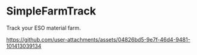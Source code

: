 # SimpleFarmTrack
Track your ESO material farm.

https://github.com/user-attachments/assets/04826bd5-9e7f-46d4-9481-101413039134
